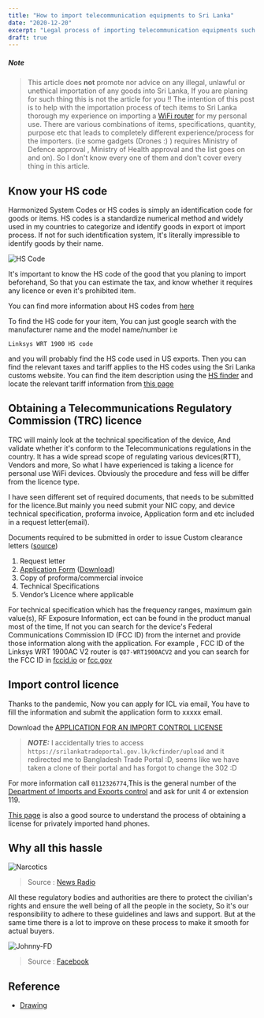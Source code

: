 ```yaml
---
title: "How to import telecommunication equipments to Sri Lanka"
date: "2020-12-20"
excerpt: "Legal process of importing telecommunication equipments such as mobile phones , WiFi routers, networking equipments to Sri Lanka"
draft: true
---
```


##### Note

> This article does **not** promote nor advice on any illegal, unlawful or unethical importation of any goods into Sri Lanka, If you are planing for such thing this is not the article for you !!
> The intention of this post is to help with the importation process of tech items to Sri Lanka thorough my experience on importing a [WiFi router](https://www.linksys.com/us/p/P-WRT1900ACS/) for my personal use.
> There are various combinations of items, specifications, quantity, purpose etc that leads to completely different experience/process for the importers. (i:e some gadgets (Drones :) ) requires Ministry of Defence approval , Ministry of Health approval and the list goes on and on). So I don't know every one of them and don't cover every thing in this article.

## Know your HS code

Harmonized System Codes or HS codes is simply an identification code for goods or items. HS codes is a standardize numerical method and widely used in my countries to categorize and identify goods in export ot import process. If not for such identification system, It's literally impressible to identify goods by their name.

![HS Code](/images/posts/importing_telecom/hscode.svg)

It's important to know the HS code of the good that you planing to import beforehand, So that you can estimate the tax, and know whether it requires any licence or even it's prohibited item.

You can find more information about HS codes from [here](https://www.trade.gov/harmonized-system-hs-codes)

To find the HS code for your item, You can just google search with the manufacturer name and the model name/number
i:e

```
Linksys WRT 1900 HS code
```

and you will probably find the HS code used in US exports. Then you can find the relevant taxes and tariff applies to the HS codes using the Sri Lanka customs website.
You can find the item description using the [HS finder](http://www.customs.gov.lk/business/hsfinder) and locate the relevant tariff information from [this page](http://www.customs.gov.lk/classification/tarrif)

## Obtaining a Telecommunications Regulatory Commission (TRC) licence

TRC will mainly look at the technical specification of the device, And validate whether it's conform to the Telecommunications regulations in the country. It has a wide spread scope of regulating various devices(RTT), Vendors and more, So what I have experienced is taking a licence for personal use WiFi devices. Obviously the procedure and fess will be differ from the licence type.

I have seen different set of required documents, that needs to be submitted for the licence.But mainly you need submit your NIC copy, and device technical specification, proforma invoice, Application form and etc included in a request letter(email).

Documents required to be submitted in order to issue Custom clearance letters ([source](http://www.trc.gov.lk/images/stories/spectrum/LPspectrumAllocantion1.pdf))

1. Request letter
2. [Application Form](http://www.trc.gov.lk/images/stories/spectrum/LowPowerApplication.pdf) ([Download](http://www.trc.gov.lk/low-power-device.html))
3. Copy of proforma/commercial invoice
4. Technical Specifications
5. Vendor’s Licence where applicable

For technical specification which has the frequency ranges, maximum gain value(s), RF Exposure Information, ect can be found in the product manual most of the time, If not you can search for the device's Federal Communications Commission ID (FCC ID) from the internet and provide those information along with the application.
For example , FCC ID of the Linksys WRT 1900AC V2 router is `Q87-WRT1900ACV2` and you can search for the FCC ID in [fccid.io](https://fccid.io/Q87-WRT1900ACV2) or [fcc.gov](https://www.fcc.gov/oet/ea/fccid)

## Import control licence

Thanks to the pandemic, Now you can apply for ICL via email, You have to fill the information and submit the application form to xxxxx email.

Download the [APPLICATION FOR AN IMPORT CONTROL LICENSE](https://srilankatradeportal.gov.lk/kcfinder/upload/files/DoIEC7AL.pdf)

> **_NOTE:_** I accidentally tries to access `https://srilankatradeportal.gov.lk/kcfinder/upload` and it redirected me to Bangladesh Trade Portal :D, seems like we have taken a clone of their portal and has forgot to change the 302 :D

For more information call `0112326774`,This is the general number of the [Department of Imports and Exports control](imexport.gov.lk) and ask for unit 4 or extension 119.

[This page](http://www.imexport.gov.lk/index.php/en/notices/112-instructions-to-the-applicants-who-personally-importing-phones.html) is also a good source to understand the process of obtaining a license for privately imported hand phones.

## Why all this hassle

![Narcotics](/images/posts/importing_telecom/Customs-seizes-narcotics-hidden-as-dried-leaves-Newsradio.png)

> Source : [News Radio](https://www.newsradio.lk/local/customs-seizes-narcotics-hidden-as-dried-leaves/)

All these regulatory bodies and authorities are there to protect the civilian's rights and ensure the well being of all the people in the society, So it's our responsibility to adhere to these guidelines and laws and support.
But at the same time there is a lot to improve on these process to make it smooth for actual buyers.

![Johnny-FD](/images/posts/importing_telecom/Johnny-FD-Posts-Facebook.png)

> Source : [Facebook](https://www.facebook.com/JohnnyFDK/posts/2902701656625133)

## Reference

-   [Drawing](https://excalidraw.com/#room=27703d66db1f97033a51,jKOLhWHyhhqd683XlJeo4Q)
